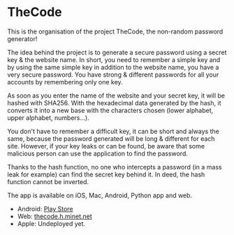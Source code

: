 # TheCode

This is the organisation of the project TheCode, the non-random password 
generator!

The idea behind the project is to generate a secure password using a secret key & the website name.
In short, you need to remember a simple key and by using the same simple key in addition to the website name, you have a very secure password.
You have strong & different passwords for all your accounts by remembering only one key.

As soon as you enter the name of the website and your secret key, it will be hashed with SHA256.
With the hexadecimal data generated by the hash, it converts it into a new base with the characters chosen (lower alphabet, upper alphabet, numbers...).

You don't have to remember a difficult key, it can be short and always the same, because the password generated will be long & different for each site.
However, if your key leaks or can be found, be aware that some malicious person can use the application to find the password.

Thanks to the hash function, no one who intercepts a password (in a mass leak for example) can find the secret key behind it. In deed, the hash function cannot be inverted.

The app is available on iOS, Mac, Android, Python app and web.

- Android: [Play Store](https://play.google.com/store/apps/details?id=fr.juliette.thecode&gl=FR)
- Web: [thecode.h.minet.net](http://thecode.h.minet.net)
- Apple: Undeployed yet.
